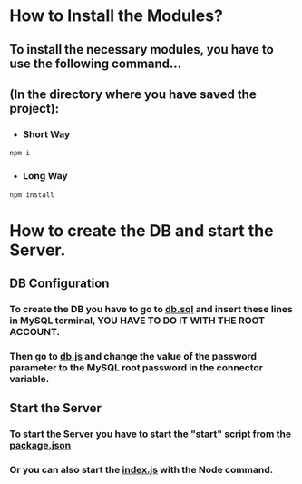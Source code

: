 # How to Install the Modules?

## To install the necessary modules, you have to use the following command...
## (In the directory where you have saved the project):

* ### Short Way

```
npm i
```
* ### Long Way

```
npm install
```

# How to create the DB and start the Server.

## DB Configuration

### To create the DB you have to go to [db.sql](databases/db.sql) and insert these lines in MySQL terminal, YOU HAVE TO DO IT WITH THE ROOT ACCOUNT.

### Then go to [db.js](src/func/db/db.js) and change the value of the password parameter to the MySQL root password in the connector variable.

## Start the Server

### To start the Server you have to start the "start" script from the [package.json](package.json)

### Or you can also start the [index.js](src/index.js) with the Node command.